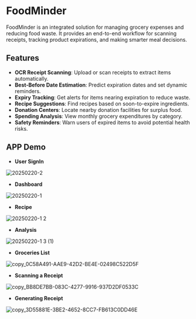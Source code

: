 # FoodMinder

FoodMinder is an integrated solution for managing grocery expenses and reducing food waste. It provides an end-to-end workflow for scanning receipts, tracking product expirations, and making smarter meal decisions.

## Features

- **OCR Receipt Scanning**: Upload or scan receipts to extract items automatically.
- **Best-Before Date Estimation**: Predict expiration dates and set dynamic reminders.
- **Expiry Tracking**: Get alerts for items nearing expiration to reduce waste.
- **Recipe Suggestions**: Find recipes based on soon-to-expire ingredients.
- **Donation Centers**: Locate nearby donation facilities for surplus food.
- **Spending Analysis**: View monthly grocery expenditures by category.
- **Safety Reminders**: Warn users of expired items to avoid potential health risks.
  
## APP Demo
- **User SignIn**
  
![20250220-2](https://github.com/user-attachments/assets/61153691-48ab-4ce2-a7e7-32c3b147f4de)

- **Dashboard**

![20250220-1](https://github.com/user-attachments/assets/cf4c43e8-3b14-42a6-9009-f106b80e15dd)

- **Recipe**

![20250220-1 2](https://github.com/user-attachments/assets/739f1e72-909b-456f-8103-3b0fb274e32b)

- **Analysis**

![20250220-1 3 (1)](https://github.com/user-attachments/assets/7807dff3-e9e3-433d-a58a-1875b7417ced)

- **Groceries List**

![copy_0C58A491-AAE9-42D2-BE4E-02498C522D5F](https://github.com/user-attachments/assets/aabf4333-1026-44c7-9d49-73af83511f67)

- **Scanning a Receipt**

![copy_BB8DE7BB-083C-4277-9916-937D2DF0533C](https://github.com/user-attachments/assets/d86f1956-725b-4eae-b086-7dc5ec5892a2)

- **Generating Receipt**

![copy_3D55881E-3BE2-4652-8CC7-FB613C0DD46E](https://github.com/user-attachments/assets/234a1929-47ed-42f9-9a49-4c97bcb8a9df)

